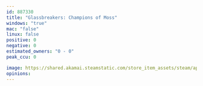 ```yaml
---
id: 887330
title: "Glassbreakers: Champions of Moss"
windows: "true"
mac: "false"
linux: false
positive: 0
negative: 0
estimated_owners: "0 - 0"
peak_ccu: 0

image: https://shared.akamai.steamstatic.com/store_item_assets/steam/apps/887330/header.jpg?t=1705088862
opinions:
---
```

